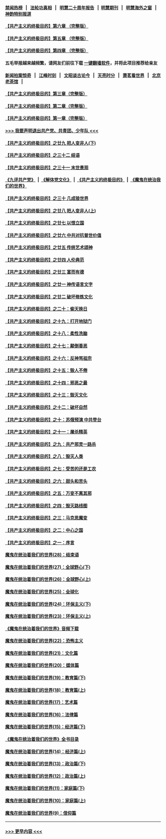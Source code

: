 #### [禁闻热榜](热点新闻.md?=0)  &nbsp;&nbsp;|&nbsp;&nbsp; [法轮功真相](https://github.com/gfw-breaker/truth/blob/master/README.md?=0) &nbsp;&nbsp;|&nbsp;&nbsp; [明慧二十周年报告](https://github.com/gfw-breaker/mh-reports/blob/master/README.md?=0) &nbsp;&nbsp;|&nbsp;&nbsp;[明慧期刊](https://github.com/gfw-breaker/mh-qikan) &nbsp;&nbsp;|&nbsp;&nbsp; [明慧海外之窗](https://github.com/gfw-breaker/mh-news/blob/master/README.md?=0) &nbsp;&nbsp;|&nbsp;&nbsp; [神韵特别报道](https://github.com/gfw-breaker/mh-news/blob/master/shenyun.md?=0)
#### [【共产主义的终极目的】第六章 （完整版）](../pages/nsc422/n11428913.md?t=02271502) 
#### [【共产主义的终极目的】第五章 （完整版）](../pages/nsc422/n11428912.md?t=02271502) 
#### [【共产主义的终极目的】第四章 （完整版）](../pages/nsc422/n11428907.md?t=02271502) 
#### 五毛举报越来越频繁，请网友们前往下载 [一键翻墙软件](https://github.com/gfw-breaker/ssr-accounts)，并将此项目推荐给亲友
#### [新闻拍案惊奇](https://github.com/gfw-breaker/banned-news/blob/master/pages/link4.md) &nbsp;&nbsp;|&nbsp;&nbsp; [江峰时刻](https://github.com/gfw-breaker/banned-news/blob/master/pages/link4.md) &nbsp;&nbsp;|&nbsp;&nbsp; [文昭谈古论今](https://github.com/gfw-breaker/banned-news/blob/master/pages/link4.md) &nbsp;&nbsp;|&nbsp;&nbsp; [天亮时分](https://github.com/gfw-breaker/banned-news/blob/master/pages/link4.md) &nbsp;&nbsp;|&nbsp;&nbsp; [萧茗看世界](https://github.com/gfw-breaker/banned-news/blob/master/pages/link4.md) &nbsp;&nbsp;|&nbsp;&nbsp; [北京老茶馆](https://github.com/gfw-breaker/banned-news/blob/master/pages/link4.md) &nbsp;&nbsp;|&nbsp;&nbsp; 
#### [【共产主义的终极目的】第三章（完整版）](../pages/nsc422/n11428848.md?t=02271502) 
#### [【共产主义的终极目的】第二章（完整版）](../pages/nsc422/n11428831.md?t=02271502) 
#### [【共产主义的终极目的】第一章（完整版）](../pages/nsc422/n11417651.md?t=02271502) 
#### [>>> 我要声明退出共产党、共青团、少年队 <<<](https://github.com/begood0513/goodnews/blob/master/quit/letter.md) 
#### [【共产主义的终极目的】之廿九 把人变非人(下)](../pages/nsc422/n11344140.md?t=02271502) 
#### [【共产主义的终极目的】之三十二 结语](../pages/nsc422/n11360535.md?t=02271502) 
#### [【共产主义的终极目的】之三十一 末世景观](../pages/nsc422/n11351129.md?t=02271502) 
#### [《九评共产党》](https://github.com/begood0513/9ping.md/blob/master/README.md) &nbsp;|&nbsp; [《解体党文化》](../../../../jtdwh.md/blob/master/README.md)  &nbsp;|&nbsp; [《共产主义的终极目的》](../../../../gczydzjmd.md/blob/master/README.md) &nbsp;|&nbsp; [《魔鬼在统治我们的世界》](../../../../mgztzwmdsj.md/blob/master/README.md) 
#### [【共产主义的终极目的】之三十 几成狼世界](../pages/nsc422/n11348280.md?t=02271502) 
#### [【共产主义的终极目的】之廿八 把人变非人(上)](../pages/nsc422/n11340492.md?t=02271502) 
#### [【共产主义的终极目的】之廿七 以恨立国](../pages/nsc422/n11336944.md?t=02271502) 
#### [【共产主义的终极目的】之廿六 中共对抗普世价值](../pages/nsc422/n11324785.md?t=02271502) 
#### [【共产主义的终极目的】之廿五 传统艺术颂神](../pages/nsc422/n11296396.md?t=02271502) 
#### [【共产主义的终极目的】之廿四 人伦典范](../pages/nsc422/n11296397.md?t=02271502) 
#### [【共产主义的终极目的】之廿三 富而有德](../pages/nsc422/n11283598.md?t=02271502) 
#### [【共产主义的终极目的】之廿一 神传语言文字](../pages/nsc422/n11263265.md?t=02271502) 
#### [【共产主义的终极目的】之廿二 破坏修炼文化](../pages/nsc422/n11245728.md?t=02271502) 
#### [【共产主义的终极目的】之二十：偷天换日](../pages/nsc422/n11238846.md?t=02271502) 
#### [【共产主义的终极目的】之十九：打开地狱门](../pages/nsc422/n11206376.md?t=02271502) 
#### [【共产主义的终极目的】之十八：柔性洗脑](../pages/nsc422/n11199994.md?t=02271502) 
#### [【共产主义的终极目的】之十七：颠倒善恶](../pages/nsc422/n11179782.md?t=02271502) 
#### [【共产主义的终极目的】之十六：反神骂祖宗](../pages/nsc422/n11166798.md?t=02271502) 
#### [【共产主义的终极目的】之十五：毁人不倦](../pages/nsc422/n11166792.md?t=02271502) 
#### [【共产主义的终极目的】之十四：邪恶之最](../pages/nsc422/n11150249.md?t=02271502) 
#### [【共产主义的终极目的】之十三：毁灭文化](../pages/nsc422/n11135227.md?t=02271502) 
#### [【共产主义的终极目的】之十二：破坏自然](../pages/nsc422/n11135214.md?t=02271502) 
#### [【共产主义的终极目的】之十：苏俄预演 中共登台](../pages/nsc422/n11118424.md?t=02271502) 
#### [【共产主义的终极目的】之十一：屠杀精英](../pages/nsc422/n11118442.md?t=02271502) 
#### [【共产主义的终极目的】之九：共产邪灵一路杀](../pages/nsc422/n11114139.md?t=02271502) 
#### [【共产主义的终极目的】之八：毁灭人类](../pages/nsc422/n11108503.md?t=02271502) 
#### [【共产主义的终极目的】之七：受苦的还是工农](../pages/nsc422/n11101809.md?t=02271502) 
#### [【共产主义的终极目的】之六：甜头和苦头](../pages/nsc422/n11096971.md?t=02271502) 
#### [【共产主义的终极目的】之五：万变不离其邪](../pages/nsc422/n11091285.md?t=02271502) 
#### [【共产主义的终极目的】之四：毁灭路线图](../pages/nsc422/n11086284.md?t=02271502) 
#### [【共产主义的终极目的】之三：马克思魔变](../pages/nsc422/n11061941.md?t=02271502) 
#### [【共产主义的终极目的】之二：中心之国](../pages/nsc422/n11047728.md?t=02271502) 
#### [【共产主义的终极目的】之一：序言](../pages/nsc422/n11086077.md?t=02271502) 
#### [魔鬼在统治着我们的世界(28)：结束语](../pages/nsc422/n10936246.md?t=02271502) 
#### [魔鬼在统治着我们的世界(27)：全球野心(下)](../pages/nsc422/n10928319.md?t=02271502) 
#### [魔鬼在统治着我们的世界(26)：全球野心(上)](../pages/nsc422/n10900318.md?t=02271502) 
#### [魔鬼在统治着我们的世界(25)：全球化](../pages/nsc422/n10788205.md?t=02271502) 
#### [魔鬼在统治着我们的世界(24)：环保主义(下)](../pages/nsc422/n10695307.md?t=02271502) 
#### [魔鬼在统治着我们的世界(23)：环保主义(上)](../pages/nsc422/n10688613.md?t=02271502) 
#### [《魔鬼在统治着我们的世界》音频下载](../pages/nsc422/n10635553.md?t=02271502) 
#### [魔鬼在统治着我们的世界(22)：恐怖主义](../pages/nsc422/n10614727.md?t=02271502) 
#### [魔鬼在统治着我们的世界(21)：文化篇](../pages/nsc422/n10597706.md?t=02271502) 
#### [魔鬼在统治着我们的世界(20)：媒体篇](../pages/nsc422/n10586579.md?t=02271502) 
#### [魔鬼在统治着我们的世界(19)：教育篇(下)](../pages/nsc422/n10564808.md?t=02271502) 
#### [魔鬼在统治着我们的世界(18)：教育篇(上)](../pages/nsc422/n10526970.md?t=02271502) 
#### [魔鬼在统治着我们的世界(17)：艺术篇](../pages/nsc422/n10499093.md?t=02271502) 
#### [魔鬼在统治着我们的世界(16)：法律篇](../pages/nsc422/n10485969.md?t=02271502) 
#### [魔鬼在统治着我们的世界(15)：经济篇(下)](../pages/nsc422/n10469975.md?t=02271502) 
#### [《魔鬼在统治着我们的世界》全书目录](../pages/nsc422/n10464261.md?t=02271502) 
#### [魔鬼在统治着我们的世界(14)：经济篇(上)](../pages/nsc422/n10457370.md?t=02271502) 
#### [魔鬼在统治着我们的世界(13)：政治篇(下)](../pages/nsc422/n10448270.md?t=02271502) 
#### [魔鬼在统治着我们的世界(12)：政治篇(上)](../pages/nsc422/n10444576.md?t=02271502) 
#### [魔鬼在统治着我们的世界(11)：家庭篇(下)](../pages/nsc422/n10440961.md?t=02271502) 
#### [魔鬼在统治着我们的世界(10)：家庭篇(上)](../pages/nsc422/n10435448.md?t=02271502) 
#### [魔鬼在统治着我们的世界(9)：信仰篇](../pages/nsc422/n10432159.md?t=02271502) 

----
#### [ >>> 更早内容 <<< ](../indexes/nsc422-earlier.md)
